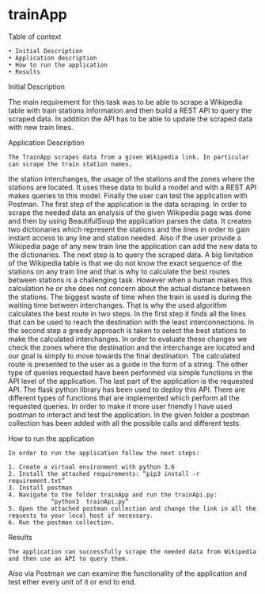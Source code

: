 # trainApp

Table of context

    • Initial Description
    • Application description 
    • How to run the application
    • Results


Initial Description

The main requirement for this task was to be able to scrape a Wikipedia table with train stations information 
and then build a REST API to query the scraped data. In addition the API has to be able to update the scraped data 
with new train lines.




Application Description

	The TrainApp scrapes data from a given Wikipedia link. In particular can scrape the train station names, 
  the station interchanges, the usage of the stations and the zones where the stations are located. 
  It uses these data to build a model and with a REST API makes queries to this model. 
  Finally the user can test the application with Postman.
	The first step of the application is the data scraping. 
  In order to scrape the needed data an analysis of the given Wikipedia page was done and then by using BeautifulSoup 
  the application parses the data. It creates two dictionaries which represent the stations and the lines in order to 
  gain instant access to any line and station needed. Also if the user provide a  Wikipedia page of any new train line 
  the application can add the new data to the  dictionaries.
	The next step is to query the scraped data. A big limitation of the Wikipedia table is that we do not know the exact 
  sequence of the stations on any train line and that is why to calculate the best routes between stations is a challenging task. However when a human makes this calculation he or she does not concern about the actual distance between the stations. The biggest waste of time when the train is used is during the waiting time between interchanges. That is why the used algorithm calculates the best route in two steps. In the first step it finds all the lines that can be used to reach the destination with the least interconnections. In the second step a greedy approach is taken to select the best stations to make the calculated  interchanges. In order to evaluate these changes we check the zones where the destination and the interchange are located and our goal is simply to move towards the final destination. The calculated route is presented to the user as a guide in the form of a string. The other type of queries requested have been performed via simple functions in the API level of the application.
	The last part of the application is the requested API. The flask python library has been used to deploy this API. 
  There are different types of functions that are implemented which perform all the requested queries. 
  In order to make it more user friendly I have used postman to interact and test the application. 
  In the given folder a postman collection has been added with all the possible calls and different tests.



How to run the application

	In order to run the application follow the next steps:

    1. Create a virtual environment with python 3.6
    2. Install the attached requirements: “pip3 install -r requirement.txt”
    3. Install postman
    4. Navigate to the folder trainApp and run the trainApi.py: 
 				“python3  trainApi.py”
    5. Open the attached postman collection and change the link in all the requests to your local host if necessary.
    6. Run the postman collection.


Results

	The application can successfully scrape the needed data from Wikipedia and then use an API to query them. 
  Also via Postman we can examine the functionality of the application and test ether every unit of it or end to end.

